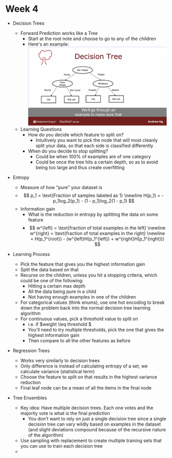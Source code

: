 # Week 4

- Decision Trees
    - Forward Prediction works like a Tree
        - Start at the root note and choose to go to any of the children
        - Here's an example:
            ![Decision Tree Example](./decision_tree_example.png)
    - Learning Questions
        - How do you decide which feature to split on?
            - Intuitively you want to pick the node that will most cleanly split your data, so that each side is classified differently
        - When do you decide to stop splitting?
            - Could be when 100% of examples are of one category
            - Could be once the tree hits a certain depth, so as to avoid being too large and thus create overfitting

- Entropy
    - Measure of how "pure" your dataset is
    - $$
        p_1 = \text{Fraction of samples labeled as 1}
        \newline
        H(p_1) = -p_1log_2(p_1) - (1 - p_1)log_2(1 - p_1)
      $$
    - Information gain
        - What is the reduction in entropy by splitting the data on some feature
        - $$
            w^{left} = \text{fraction of total examples in the left}
            \newline
            w^{right} = \text{fraction of total examples in the right}
            \newline
            = H(p_1^{root}) - (w^{left}H(p_1^{left}) + w^{right}H(p_1^{right}))
          $$ 

- Learning Process
    - Pick the feature that gives you the highest information gain
    - Split the data based on that
    - Recurse on the children, unless you hit a stopping criteria, which could be one of the following:
        - Hitting a certain max depth
        - All the data being pure in a child
        - Not having enough examples in one of the children
    - For categorical values (think enums), use one hot encoding to break down the problem back into the normal decision tree learning algorithm
    - For continuous values, pick a threshold value to split on
        - i.e. if $weight \leq threshold $
        - You'll need to try multiple thresholds, pick the one that gives the highest information gain
        - Then compare to all the other features as before

- Regression Trees
    - Works very similarly to decision trees
    - Only difference is instead of calculating entropy of a set, we calculate variance (statistical term)
    - Choose the feature to split on that results in the highest variance reduction
    - Final leaf node can be a mean of all the items in the final node

- Tree Ensembles
    - Key idea: Have multiple decision trees. Each one votes and the majority vote is what is the final prediction
        - You don't want to rely on just a single decision tree since a single decision tree can vary wildly based on examples in the dataset (and slight deviations compound because of the recursive nature of the algorithm)
    - Use sampling with replacement to create multiple training sets that you can use to train each decision tree
    - 